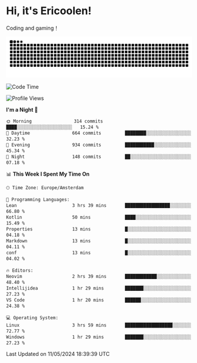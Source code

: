 # Hi, it's Ericoolen!
Coding and gaming！

<picture>
  <source media="(prefers-color-scheme: dark)" srcset="https://raw.githubusercontent.com/Eric-Song-Nop/Eric-Song-Nop/output/github-contribution-grid-snake-dark.svg">
  <source media="(prefers-color-scheme: light)" srcset="https://raw.githubusercontent.com/Eric-Song-Nop/Eric-Song-Nop/output/github-contribution-grid-snake.svg">
  <img alt="github contribution grid snake animation" src="https://raw.githubusercontent.com/Eric-Song-Nop/Eric-Song-Nop/output/github-contribution-grid-snake.svg">
</picture>

<!--START_SECTION:waka-->
![Code Time](http://img.shields.io/badge/Code%20Time-1%2C331%20hrs%2048%20mins-blue)

![Profile Views](http://img.shields.io/badge/Profile%20Views-3-blue)

**I'm a Night 🦉** 

```text
🌞 Morning                314 commits         ████░░░░░░░░░░░░░░░░░░░░░   15.24 % 
🌆 Daytime                664 commits         ████████░░░░░░░░░░░░░░░░░   32.23 % 
🌃 Evening                934 commits         ███████████░░░░░░░░░░░░░░   45.34 % 
🌙 Night                  148 commits         ██░░░░░░░░░░░░░░░░░░░░░░░   07.18 % 
```


📊 **This Week I Spent My Time On** 

```text
🕑︎ Time Zone: Europe/Amsterdam

💬 Programming Languages: 
Lean                     3 hrs 39 mins       █████████████████░░░░░░░░   66.80 % 
Kotlin                   50 mins             ████░░░░░░░░░░░░░░░░░░░░░   15.49 % 
Properties               13 mins             █░░░░░░░░░░░░░░░░░░░░░░░░   04.18 % 
Markdown                 13 mins             █░░░░░░░░░░░░░░░░░░░░░░░░   04.11 % 
conf                     13 mins             █░░░░░░░░░░░░░░░░░░░░░░░░   04.02 % 

🔥 Editors: 
Neovim                   2 hrs 39 mins       ████████████░░░░░░░░░░░░░   48.40 % 
Intellijidea             1 hr 29 mins        ███████░░░░░░░░░░░░░░░░░░   27.23 % 
VS Code                  1 hr 20 mins        ██████░░░░░░░░░░░░░░░░░░░   24.38 % 

💻 Operating System: 
Linux                    3 hrs 59 mins       ██████████████████░░░░░░░   72.77 % 
Windows                  1 hr 29 mins        ███████░░░░░░░░░░░░░░░░░░   27.23 % 
```


 Last Updated on 11/05/2024 18:39:39 UTC
<!--END_SECTION:waka-->
